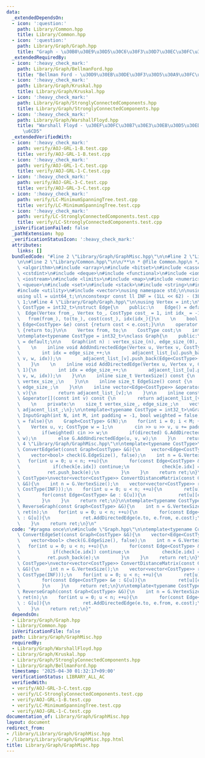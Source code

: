 ```yaml
---
data:
  _extendedDependsOn:
  - icon: ':question:'
    path: Library/Common.hpp
    title: Library/Common.hpp
  - icon: ':question:'
    path: Library/Graph/Graph.hpp
    title: "Graph - \u30B0\u30E9\u30D5\u30C6\u30F3\u30D7\u30EC\u30FC\u30C8"
  _extendedRequiredBy:
  - icon: ':heavy_check_mark:'
    path: Library/Graph/BellmanFord.hpp
    title: "Bellman Ford - \u30D9\u30EB\u30DE\u30F3\u30D5\u30A9\u30FC\u30C9\u6CD5"
  - icon: ':heavy_check_mark:'
    path: Library/Graph/Kruskal.hpp
    title: Library/Graph/Kruskal.hpp
  - icon: ':heavy_check_mark:'
    path: Library/Graph/StronglyConnectedComponents.hpp
    title: Library/Graph/StronglyConnectedComponents.hpp
  - icon: ':heavy_check_mark:'
    path: Library/Graph/WarshallFloyd.hpp
    title: "Warshall Floyd - \u30EF\u30FC\u30B7\u30E3\u30EB\u30D5\u30ED\u30A4\u30C9\
      \u6CD5"
  _extendedVerifiedWith:
  - icon: ':heavy_check_mark:'
    path: verify/AOJ-GRL-1-B.test.cpp
    title: verify/AOJ-GRL-1-B.test.cpp
  - icon: ':heavy_check_mark:'
    path: verify/AOJ-GRL-1-C.test.cpp
    title: verify/AOJ-GRL-1-C.test.cpp
  - icon: ':heavy_check_mark:'
    path: verify/AOJ-GRL-3-C.test.cpp
    title: verify/AOJ-GRL-3-C.test.cpp
  - icon: ':heavy_check_mark:'
    path: verify/LC-MinimumSpanningTree.test.cpp
    title: verify/LC-MinimumSpanningTree.test.cpp
  - icon: ':heavy_check_mark:'
    path: verify/LC-StronglyConnectedComponents.test.cpp
    title: verify/LC-StronglyConnectedComponents.test.cpp
  _isVerificationFailed: false
  _pathExtension: hpp
  _verificationStatusIcon: ':heavy_check_mark:'
  attributes:
    links: []
  bundledCode: "#line 2 \"Library/Graph/GraphMisc.hpp\"\n\n#line 2 \"Library/Graph/Graph.hpp\"\
    \n\n#line 2 \"Library/Common.hpp\"\n\n/**\n * @file Common.hpp\n */\n\n#include\
    \ <algorithm>\n#include <array>\n#include <bitset>\n#include <cassert>\n#include\
    \ <cstdint>\n#include <deque>\n#include <functional>\n#include <iomanip>\n#include\
    \ <iostream>\n#include <limits>\n#include <map>\n#include <numeric>\n#include\
    \ <queue>\n#include <set>\n#include <stack>\n#include <string>\n#include <tuple>\n\
    #include <utility>\n#include <vector>\nusing namespace std;\n\nusing ll = int64_t;\n\
    using ull = uint64_t;\n\nconstexpr const ll INF = (1LL << 62) - (3LL << 30) -\
    \ 1;\n#line 4 \"Library/Graph/Graph.hpp\"\n\nusing Vertex = int;\n\ntemplate<typename\
    \ CostType = int32_t>\nstruct Edge{\n    public:\n    Edge() = default;\n\n  \
    \  Edge(Vertex from_, Vertex to_, CostType cost_ = 1, int idx_ = -1) :\n     \
    \   from(from_), to(to_), cost(cost_), idx(idx_){}\n    \n    bool operator<(const\
    \ Edge<CostType> &e) const {return cost < e.cost;}\n\n    operator int() const\
    \ {return to;}\n\n    Vertex from, to;\n    CostType cost;\n    int idx;\n};\n\
    \ntemplate<typename CostType = int32_t>\nclass Graph{\n    public:\n    Graph()\
    \ = default;\n\n    Graph(int n) : vertex_size_(n), edge_size_(0), adjacent_list_(n){}\n\
    \    \n    inline void AddUndirectedEdge(Vertex u, Vertex v, CostType w = 1){\n\
    \        int idx = edge_size_++;\n        adjacent_list_[u].push_back(Edge<CostType>(u,\
    \ v, w, idx));\n        adjacent_list_[v].push_back(Edge<CostType>(v, u, w, idx));\n\
    \    }\n    \n    inline void AddDirectedEdge(Vertex u, Vertex v, CostType w =\
    \ 1){\n        int idx = edge_size_++;\n        adjacent_list_[u].push_back(Edge<CostType>(u,\
    \ v, w, idx));\n    }\n\n    inline size_t VertexSize() const {\n        return\
    \ vertex_size_;\n    }\n\n    inline size_t EdgeSize() const {\n        return\
    \ edge_size_;\n    }\n\n    inline vector<Edge<CostType>> &operator[](const int\
    \ v){\n        return adjacent_list_[v];\n    }\n\n    inline const vector<Edge<CostType>>\
    \ &operator[](const int v) const {\n        return adjacent_list_[v];\n    }\n\
    \    \n    private:\n    size_t vertex_size_, edge_size_;\n    vector<vector<Edge<CostType>>>\
    \ adjacent_list_;\n};\n\ntemplate<typename CostType = int32_t>\nGraph<CostType>\
    \ InputGraph(int N, int M, int padding = -1, bool weighted = false, bool directed\
    \ = false){\n    Graph<CostType> G(N);\n    for(int i = 0; i < M; ++i){\n    \
    \    Vertex u, v; CostType w = 1;\n        cin >> u >> v, u += padding, v += padding;\n\
    \        if(weighted) cin >> w;\n        if(directed) G.AddDirectedEdge(u, v,\
    \ w);\n        else G.AddUndirectedEdge(u, v, w);\n    }\n    return G;\n}\n#line\
    \ 4 \"Library/Graph/GraphMisc.hpp\"\n\ntemplate<typename CostType>\nvector<Edge<CostType>>\
    \ ConvertEdgeSet(const Graph<CostType> &G){\n    vector<Edge<CostType>> ret;\n\
    \    vector<bool> check(G.EdgeSize(), false);\n    int n = G.VertexSize();\n \
    \   for(int u = 0; u < n; ++u){\n        for(const Edge<CostType> &e : G[u]){\n\
    \            if(check[e.idx]) continue;\n            check[e.idx] = true;\n  \
    \          ret.push_back(e);\n        }\n    }\n    return ret;\n}\n\ntemplate<typename\
    \ CostType>\nvector<vector<CostType>> ConvertDistanceMatrix(const Graph<CostType>\
    \ &G){\n    int n = G.VertexSize();\n    vector<vector<CostType>> ret(n, vector<CostType>(n,\
    \ CostType(INF)));\n    for(int u = 0; u < n; ++u){\n        ret[u][u] = CostType(0);\n\
    \        for(const Edge<CostType> &e : G[u]){\n            ret[u][e.to] = e.cost;\n\
    \        }\n    }\n    return ret;\n}\n\ntemplate<typename CostType>\nGraph<CostType>\
    \ ReverseGraph(const Graph<CostType> &G){\n    int n = G.VertexSize();\n    Graph<CostType>\
    \ ret(n);\n    for(int u = 0; u < n; ++u){\n        for(const Edge<CostType> &e\
    \ : G[u]){\n            ret.AddDirectedEdge(e.to, e.from, e.cost);\n        }\n\
    \    }\n    return ret;\n}\n"
  code: "#pragma once\n\n#include \"Graph.hpp\"\n\ntemplate<typename CostType>\nvector<Edge<CostType>>\
    \ ConvertEdgeSet(const Graph<CostType> &G){\n    vector<Edge<CostType>> ret;\n\
    \    vector<bool> check(G.EdgeSize(), false);\n    int n = G.VertexSize();\n \
    \   for(int u = 0; u < n; ++u){\n        for(const Edge<CostType> &e : G[u]){\n\
    \            if(check[e.idx]) continue;\n            check[e.idx] = true;\n  \
    \          ret.push_back(e);\n        }\n    }\n    return ret;\n}\n\ntemplate<typename\
    \ CostType>\nvector<vector<CostType>> ConvertDistanceMatrix(const Graph<CostType>\
    \ &G){\n    int n = G.VertexSize();\n    vector<vector<CostType>> ret(n, vector<CostType>(n,\
    \ CostType(INF)));\n    for(int u = 0; u < n; ++u){\n        ret[u][u] = CostType(0);\n\
    \        for(const Edge<CostType> &e : G[u]){\n            ret[u][e.to] = e.cost;\n\
    \        }\n    }\n    return ret;\n}\n\ntemplate<typename CostType>\nGraph<CostType>\
    \ ReverseGraph(const Graph<CostType> &G){\n    int n = G.VertexSize();\n    Graph<CostType>\
    \ ret(n);\n    for(int u = 0; u < n; ++u){\n        for(const Edge<CostType> &e\
    \ : G[u]){\n            ret.AddDirectedEdge(e.to, e.from, e.cost);\n        }\n\
    \    }\n    return ret;\n}"
  dependsOn:
  - Library/Graph/Graph.hpp
  - Library/Common.hpp
  isVerificationFile: false
  path: Library/Graph/GraphMisc.hpp
  requiredBy:
  - Library/Graph/WarshallFloyd.hpp
  - Library/Graph/Kruskal.hpp
  - Library/Graph/StronglyConnectedComponents.hpp
  - Library/Graph/BellmanFord.hpp
  timestamp: '2025-04-30 01:32:17+09:00'
  verificationStatus: LIBRARY_ALL_AC
  verifiedWith:
  - verify/AOJ-GRL-3-C.test.cpp
  - verify/LC-StronglyConnectedComponents.test.cpp
  - verify/AOJ-GRL-1-B.test.cpp
  - verify/LC-MinimumSpanningTree.test.cpp
  - verify/AOJ-GRL-1-C.test.cpp
documentation_of: Library/Graph/GraphMisc.hpp
layout: document
redirect_from:
- /library/Library/Graph/GraphMisc.hpp
- /library/Library/Graph/GraphMisc.hpp.html
title: Library/Graph/GraphMisc.hpp
---
```

